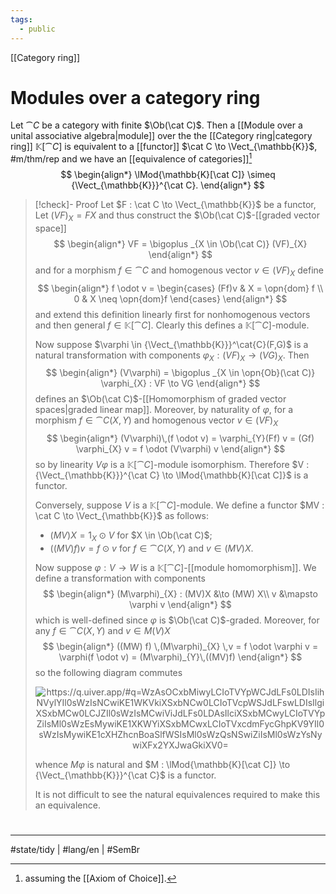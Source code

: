 ```yaml
---
tags:
  - public
---
```

[[Category ring]]
# Modules over a category ring

Let $\cat C$ be a category with finite $\Ob(\cat C)$.
Then a [[Module over a unital associative algebra|module]] over the the [[Category ring|category ring]] $\mathbb{K} [\cat C]$ is equivalent to a [[functor]] $\cat C \to \Vect_{\mathbb{K}}$, #m/thm/rep
and we have an [[equivalence of categories]][^1] 
$$
\begin{align*}
\lMod{\mathbb{K}[\cat C]} \simeq {\Vect_{\mathbb{K}}}^{\cat C}.
\end{align*}
$$


> [!check]- Proof
> Let $F : \cat C \to \Vect_{\mathbb{K}}$ be a functor,
> Let $(VF)_{X} = FX$ and thus construct the $\Ob(\cat C)$-[[graded vector space]]
> $$
> \begin{align*}
> VF = \bigoplus _{X \in \Ob(\cat C)} (VF)_{X}
> \end{align*}
> $$
> and for a morphism $f \in \cat C$ and homogenous vector $v \in (VF)_{X}$ define
> $$
> \begin{align*}
> f \odot v = \begin{cases}
> (Ff)v & X = \opn{dom} f \\
> 0 & X \neq \opn{dom}f
> \end{cases}
> \end{align*}
> $$
> and extend this definition linearly first for nonhomogenous vectors and then general $f \in \mathbb{K}[\cat C]$.
> Clearly this defines a $\mathbb{K}[\cat C]$-module.
> 
> Now suppose $\varphi \in {\Vect_{\mathbb{K}}}^\cat{C}(F,G)$ is a natural transformation with components $\varphi_{X} : (VF)_{X} \to (VG)_{X}$.
> Then
> $$
> \begin{align*}
> (V\varphi) = \bigoplus _{X \in \opn{Ob}(\cat C)} \varphi_{X} : VF \to VG
> \end{align*}
> $$
> defines an $\Ob(\cat C)$-[[Homomorphism of graded vector spaces|graded linear map]].
> Moreover, by naturality of $\varphi$, for a morphism $f \in \cat C(X,Y)$ and homogenous vector $v \in (VF)_{X}$
> $$
> \begin{align*}
> (V\varphi)\,(f \odot v) = \varphi_{Y}(Ff) v = (Gf) \varphi_{X} v = f \odot  (V\varphi) v
> \end{align*}
> $$
> so by linearity $V\varphi$ is a $\mathbb{K}[\cat C]$-module isomorphism.
> Therefore $V : {\Vect_{\mathbb{K}}}^{\cat C} \to \lMod{\mathbb{K}[\cat C]}$ is a functor.
> 
> Conversely, suppose $V$ is a $\mathbb{K}[\cat C]$-module.
> We define a functor $MV : \cat C \to \Vect_{\mathbb{K}}$ as follows:
> 
> - $(MV)X = 1_{X} \odot V$ for $X \in \Ob(\cat C)$;
> - $((MV)f) v = f \odot v$ for $f \in \cat C(X,Y)$ and $v \in (MV)X$.
> 
> Now suppose $\varphi : V \to W$ is a $\mathbb{K}[\cat C]$-[[module homomorphism]].
> We define a transformation with components
> $$
> \begin{align*}
> (M\varphi)_{X} : (MV)X &\to (MW) X\\
> v &\mapsto \varphi v
> \end{align*}
> $$
> which is well-defined since $\varphi$ is $\Ob(\cat C)$-graded.
> Moreover, for any $f \in \cat C(X,Y)$ and $v \in M(V)X$
> $$
> \begin{align*}
> ((MW) f) \,(M\varphi)_{X} \,v = f \odot  \varphi v = \varphi(f \odot  v) = (M\varphi)_{Y}\,((MV)f)
> \end{align*}
> $$
> so the following diagram commutes
> 
> <p align="center"><img align="center" src="https://i.upmath.me/svg/%0A%5Cusetikzlibrary%7Bcalc%7D%0A%5Cusetikzlibrary%7Bdecorations.pathmorphing%7D%0A%5Ctikzset%7Bcurve%2F.style%3D%7Bsettings%3D%7B%231%7D%2Cto%20path%3D%7B(%5Ctikztostart)%0A%20%20%20%20..%20controls%20(%24(%5Ctikztostart)!%5Cpv%7Bpos%7D!(%5Ctikztotarget)!%5Cpv%7Bheight%7D!270%3A(%5Ctikztotarget)%24)%0A%20%20%20%20and%20(%24(%5Ctikztostart)!1-%5Cpv%7Bpos%7D!(%5Ctikztotarget)!%5Cpv%7Bheight%7D!270%3A(%5Ctikztotarget)%24)%0A%20%20%20%20..%20(%5Ctikztotarget)%5Ctikztonodes%7D%7D%2C%0A%20%20%20%20settings%2F.code%3D%7B%5Ctikzset%7Bquiver%2F.cd%2C%231%7D%0A%20%20%20%20%20%20%20%20%5Cdef%5Cpv%23%231%7B%5Cpgfkeysvalueof%7B%2Ftikz%2Fquiver%2F%23%231%7D%7D%7D%2C%0A%20%20%20%20quiver%2F.cd%2Cpos%2F.initial%3D0.35%2Cheight%2F.initial%3D0%7D%0A%25%20TikZ%20arrowhead%2Ftail%20styles.%0A%5Ctikzset%7Btail%20reversed%2F.code%3D%7B%5Cpgfsetarrowsstart%7Btikzcd%20to%7D%7D%7D%0A%5Ctikzset%7B2tail%2F.code%3D%7B%5Cpgfsetarrowsstart%7BImplies%5Breversed%5D%7D%7D%7D%0A%5Ctikzset%7B2tail%20reversed%2F.code%3D%7B%5Cpgfsetarrowsstart%7BImplies%7D%7D%7D%0A%25%20TikZ%20arrow%20styles.%0A%5Ctikzset%7Bno%20body%2F.style%3D%7B%2Ftikz%2Fdash%20pattern%3Don%200%20off%201mm%7D%7D%0A%25%20https%3A%2F%2Fq.uiver.app%2F%23q%3DWzAsOCxbMiwyLCIoTVYpWCJdLFs0LDIsIihNVylYIl0sWzIsNCwiKE1WKVkiXSxbNCw0LCIoTVcpWSJdLFswLDIsIlgiXSxbMCw0LCJZIl0sWzIsMCwiViJdLFs0LDAsIlciXSxbMCwyLCIoTVYpZiIsMl0sWzEsMywiKE1XKWYiXSxbMCwxLCIoTVxcdmFycGhpKV9YIl0sWzIsMywiKE1cXHZhcnBoaSlfWSIsMl0sWzQsNSwiZiIsMl0sWzYsNywiXFx2YXJwaGkiXV0%3D%0A%5Cbegin%7Btikzcd%7D%0A%09%26%26%20V%20%26%26%20W%20%5C%5C%0A%09%5C%5C%0A%09X%20%26%26%20%7B(MV)X%7D%20%26%26%20%7B(MW)X%7D%20%5C%5C%0A%09%5C%5C%0A%09Y%20%26%26%20%7B(MV)Y%7D%20%26%26%20%7B(MW)Y%7D%0A%09%5Carrow%5B%22%5Cvarphi%22%2C%20from%3D1-3%2C%20to%3D1-5%5D%0A%09%5Carrow%5B%22f%22'%2C%20from%3D3-1%2C%20to%3D5-1%5D%0A%09%5Carrow%5B%22%7B(M%5Cvarphi)_X%7D%22%2C%20from%3D3-3%2C%20to%3D3-5%5D%0A%09%5Carrow%5B%22%7B(MV)f%7D%22'%2C%20from%3D3-3%2C%20to%3D5-3%5D%0A%09%5Carrow%5B%22%7B(MW)f%7D%22%2C%20from%3D3-5%2C%20to%3D5-5%5D%0A%09%5Carrow%5B%22%7B(M%5Cvarphi)_Y%7D%22'%2C%20from%3D5-3%2C%20to%3D5-5%5D%0A%5Cend%7Btikzcd%7D%0A#invert" alt="https://q.uiver.app/#q=WzAsOCxbMiwyLCIoTVYpWCJdLFs0LDIsIihNVylYIl0sWzIsNCwiKE1WKVkiXSxbNCw0LCIoTVcpWSJdLFswLDIsIlgiXSxbMCw0LCJZIl0sWzIsMCwiViJdLFs0LDAsIlciXSxbMCwyLCIoTVYpZiIsMl0sWzEsMywiKE1XKWYiXSxbMCwxLCIoTVxcdmFycGhpKV9YIl0sWzIsMywiKE1cXHZhcnBoaSlfWSIsMl0sWzQsNSwiZiIsMl0sWzYsNywiXFx2YXJwaGkiXV0=" /></p>
> 
> whence $M\varphi$ is natural and $M : \lMod{\mathbb{K}[\cat C]} \to {\Vect_{\mathbb{K}}}^{\cat C}$ is a functor.
> 
> It is not difficult to see the natural equivalences required to make this an equivalence. <span class="QED"/>

#
---
#state/tidy | #lang/en | #SemBr

[^1]: assuming the [[Axiom of Choice]].
